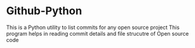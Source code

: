 # Github-Python
This is a Python utility to list commits for any open source project
This program helps in reading commit details and file strucutre of Open source code
